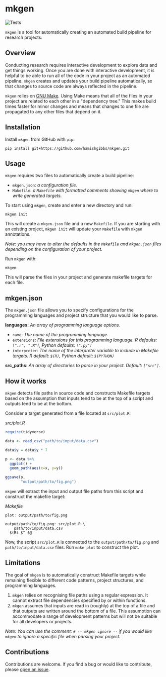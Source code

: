 # mkgen

![Tests](https://github.com/hamishgibbs/mkgen/actions/workflows/tests.yml/badge.svg)

`mkgen` is a tool for automatically creating an automated build pipeline for research projects.

## Overview

Conducting research requires interactive development to explore data and get things working. Once you are done with interactive development, it is helpful to be able to run all of the code in your project as an automated pipeline. `mkgen` creates and updates your build pipeline automatically, so that changes to source code are always reflected in the pipeline.

`mkgen` relies on [GNU Make](https://www.gnu.org/software/make/). Using Make means that all of the files in your project are related to each other in a "dependency tree." This makes build times faster for minor changes and means that changes to one file are propagated to any other files that depend on it.

## Installation

Install `mkgen` from GitHub with `pip`:

```
pip install git+https://github.com/hamishgibbs/mkgen.git
```

## Usage

`mkgen` requires two files to automatically create a build pipeline:
  * `mkgen.json`: *a configuration file.*
  * `Makefile`: *a `Makefile` with formatted comments showing `mkgen` where to write generated targets.*

To start using `mkgen`, create and enter a new directory and run:

```
mkgen init
```

This will create a `mkgen.json` file and a new `Makefile`. If you are starting with an existing project, `mkgen init` will update your `Makefile` with `mkgen` annotations.

*Note: you may have to alter the defaults in the `Makefile` and `mkgen.json` files depending on the configuration of your project.*

Run `mkgen` with:

```
mkgen
```

This will parse the files in your project and generate makefile targets for each file.

## mkgen.json

The `mkgen.json` file allows you to specify configurations for the programming languages and project structure that you would like to parse.

**languages:** *An array of programming language options.*
  * `name`: *The name of the programming language.*
  * `extensions`: *File extensions for this programming language. R defaults: `[".r", ".R"]`, Python defaults: `[".py"]`*
  * `interpreter`: *The name of the interpreter variable to include in Makefile targets. R default: `$(R)`, Python default: `$(PYTHON)`*

**src_paths**: *An array of directories to parse in your project. Default: `["src"]`.*

## How it works

`mkgen` detects file paths in source code and constructs Makefile targets based on the assumption that inputs tend to be at the top of a script and outputs tend to be at the bottom.

Consider a target generated from a file located at `src/plot.R`:

*src/plot.R*
```r
require(tidyverse)

data <- read_csv("path/to/input/data.csv")

data$y = data$y * 7

p <- data %>%
  ggplot() +
  geom_path(aes(x=x, y=y))

ggsave(p,
       "output/path/to/fig.png")  
```

`mkgen` will extract the input and output file paths from this script and construct the makefile target:

*Makefile*
```shell
plot: output/path/to/fig.png

output/path/to/fig.png: src/plot.R \
    path/to/input/data.csv
  $(R) $^ $@
```

Now, the script `src/plot.R` is connected to the `output/path/to/fig.png` and `path/to/input/data.csv` files. Run `make plot` to construct the plot.

## Limitations

The goal of `mkgen` is to automatically construct Makefile targets while remaining flexible to different code patterns, project structures, and programming languages.

1. `mkgen` relies on recognising file paths using a regular expression. It cannot extract file dependencies specified by or within functions.
2. `mkgen` assumes that inputs are read in (roughly) at the top of a file and that outputs are written around the bottom of a file. This assumption can accommodate a range of development patterns but will not be suitable for all developers or projects.

*Note: You can use the comment: `# -- mkgen ignore --` if you would like `mkgen` to ignore a specific file when parsing your project.*

## Contributions

Contributions are welcome. If you find a bug or would like to contribute, please [open an issue](https://github.com/hamishgibbs/mkgen/issues/new).
